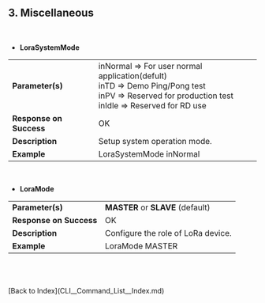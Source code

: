 <H2> 3. Miscellaneous </H2>

<BR>

- <B>LoraSystemMode</B>
<TABLE>
<TR align="Left" valign="center">
	<TD><B>Parameter(s)</B></TD>
	<TD>
		inNormal   =>   For user normal application(defult)<BR>
		inTD       =>   Demo Ping/Pong test<BR>
		inPV       =>   Reserved for production test<BR>
		inIdle     =>   Reserved for RD use<BR>
	</TD>
</TR>
<TR align="Left" valign="center"><TD><B>Response on Success</B></TD>	<TD> OK </TD></TR>
<TR align="Left" valign="center"><TD><B>Description</B></TD>		<TD> Setup system operation mode. </TD></TR>
<TR align="Left" valign="center"><TD><B>Example</B></TD>		<TD> LoraSystemMode  inNormal </TD></TR>
</TABLE>
<BR>


- <B>LoraMode</B>
<TABLE>
<TR align="Left" valign="center">
	<TD><B>Parameter(s)</B></TD>
	<TD>
		<B>MASTER</B> or <B>SLAVE</B> (default)<BR>
	</TD>
</TR>
<TR align="Left" valign="center"><TD><B>Response on Success</B></TD>	<TD> OK </TD></TR>
<TR align="Left" valign="center"><TD><B>Description</B></TD>		<TD> Configure the role of LoRa device. </TD></TR>
<TR align="Left" valign="center"><TD><B>Example</B></TD>		<TD> LoraMode  MASTER </TD></TR>
</TABLE>
<BR>

<BR>
<BR>
[Back to Index](CLI__Command_List__Index.md)
